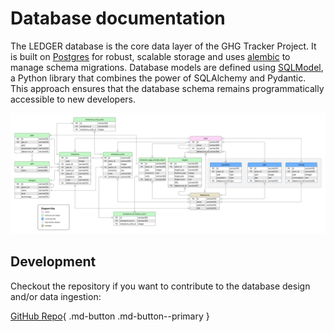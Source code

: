 # Database documentation

The LEDGER database is the core data layer of the GHG Tracker Project. It is built on [Postgres](https://www.postgresql.org/) for robust, scalable storage and uses [alembic](https://alembic.sqlalchemy.org/en/latest/) to manage schema migrations. Database models are defined using [SQLModel](https://sqlmodel.tiangolo.com/), a Python library that combines the power of SQLAlchemy and Pydantic. This approach ensures that the database schema remains programmatically accessible to new developers.

![database entity relational diagram](assets/ert.jpeg)

## Development

Checkout the repository if you want to contribute to the database design and/or data ingestion:

[GitHub Repo](https://github.com/GHG-Tracker-Project/ledger-database){ .md-button .md-button--primary }
